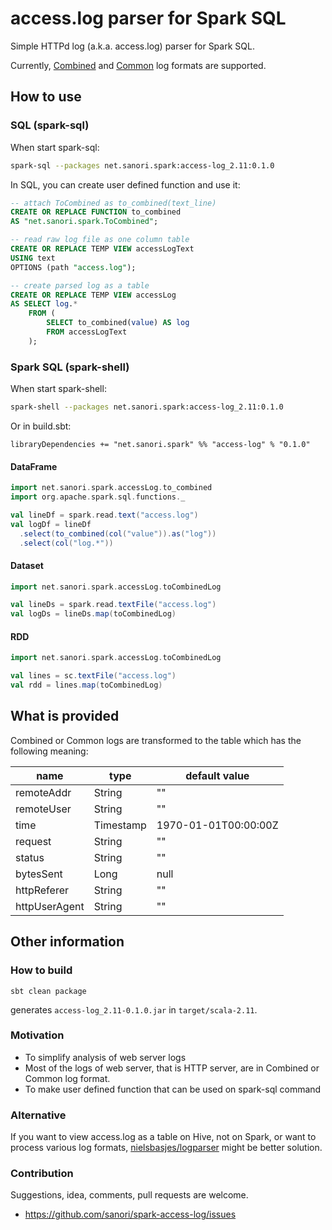 # access.log parser for Spark SQL
Simple HTTPd log (a.k.a. access.log) parser for Spark SQL.

Currently, [Combined](https://httpd.apache.org/docs/2.4/en/logs.html#combined)
and
[Common](https://en.wikipedia.org/wiki/Common_Log_Format)
log formats are supported.

## How to use

### SQL (spark-sql)
When start spark-sql:
```sh
spark-sql --packages net.sanori.spark:access-log_2.11:0.1.0
```

In SQL, you can create user defined function and use it:
```sql
-- attach ToCombined as to_combined(text_line)
CREATE OR REPLACE FUNCTION to_combined
AS "net.sanori.spark.ToCombined";

-- read raw log file as one column table
CREATE OR REPLACE TEMP VIEW accessLogText
USING text
OPTIONS (path "access.log");

-- create parsed log as a table
CREATE OR REPLACE TEMP VIEW accessLog
AS SELECT log.*
    FROM (
        SELECT to_combined(value) AS log
        FROM accessLogText
    );
```

### Spark SQL (spark-shell)
When start spark-shell:
```sh
spark-shell --packages net.sanori.spark:access-log_2.11:0.1.0
```
Or in build.sbt:
```sbtshell
libraryDependencies += "net.sanori.spark" %% "access-log" % "0.1.0"
```

#### DataFrame
```scala
import net.sanori.spark.accessLog.to_combined
import org.apache.spark.sql.functions._

val lineDf = spark.read.text("access.log")
val logDf = lineDf
  .select(to_combined(col("value")).as("log"))
  .select(col("log.*"))
```

#### Dataset
```scala
import net.sanori.spark.accessLog.toCombinedLog

val lineDs = spark.read.textFile("access.log")
val logDs = lineDs.map(toCombinedLog)
```

#### RDD
```scala
import net.sanori.spark.accessLog.toCombinedLog

val lines = sc.textFile("access.log")
val rdd = lines.map(toCombinedLog)
```

## What is provided
Combined or Common logs are transformed to the table
which has the following meaning:

| name          | type      | default value        |
|---------------|-----------|----------------------|
| remoteAddr    | String    | ""                   |
| remoteUser    | String    | ""                   |
| time          | Timestamp | 1970-01-01T00:00:00Z |
| request       | String    | ""                   |
| status        | String    | ""                   |
| bytesSent     | Long      | null                 |
| httpReferer   | String    | ""                   |
| httpUserAgent | String    | ""                   |


## Other information

### How to build
```
sbt clean package
```
generates `access-log_2.11-0.1.0.jar` in `target/scala-2.11`.

### Motivation
 * To simplify analysis of web server logs
 * Most of the logs of web server, that is HTTP server, are in Combined or Common log format.
 * To make user defined function that can be used on spark-sql command

### Alternative
If you want to view access.log as a table on Hive, not on Spark,
or want to process various log formats,
[nielsbasjes/logparser](https://github.com/nielsbasjes/logparser/)
might be better solution.

### Contribution
Suggestions, idea, comments, pull requests are welcome.
 * https://github.com/sanori/spark-access-log/issues
